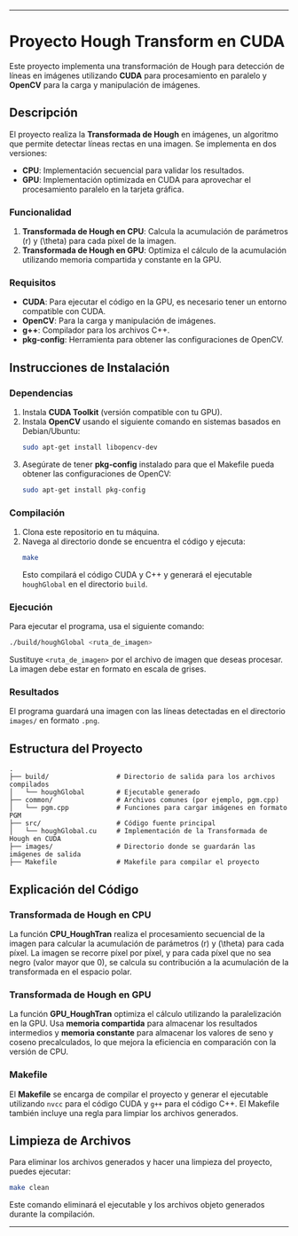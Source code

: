 
---

# Proyecto Hough Transform en CUDA

Este proyecto implementa una transformación de Hough para detección de líneas en imágenes utilizando **CUDA** para procesamiento en paralelo y **OpenCV** para la carga y manipulación de imágenes.

## Descripción

El proyecto realiza la **Transformada de Hough** en imágenes, un algoritmo que permite detectar líneas rectas en una imagen. Se implementa en dos versiones:

- **CPU**: Implementación secuencial para validar los resultados.
- **GPU**: Implementación optimizada en CUDA para aprovechar el procesamiento paralelo en la tarjeta gráfica.

### Funcionalidad

1. **Transformada de Hough en CPU**: Calcula la acumulación de parámetros \(r\) y \(\theta\) para cada píxel de la imagen.
2. **Transformada de Hough en GPU**: Optimiza el cálculo de la acumulación utilizando memoria compartida y constante en la GPU.

### Requisitos

- **CUDA**: Para ejecutar el código en la GPU, es necesario tener un entorno compatible con CUDA.
- **OpenCV**: Para la carga y manipulación de imágenes.
- **g++**: Compilador para los archivos C++.
- **pkg-config**: Herramienta para obtener las configuraciones de OpenCV.

## Instrucciones de Instalación

### Dependencias

1. Instala **CUDA Toolkit** (versión compatible con tu GPU).
2. Instala **OpenCV** usando el siguiente comando en sistemas basados en Debian/Ubuntu:
   ```bash
   sudo apt-get install libopencv-dev
   ```
3. Asegúrate de tener **pkg-config** instalado para que el Makefile pueda obtener las configuraciones de OpenCV:
   ```bash
   sudo apt-get install pkg-config
   ```

### Compilación

1. Clona este repositorio en tu máquina.
2. Navega al directorio donde se encuentra el código y ejecuta:
   ```bash
   make
   ```
   Esto compilará el código CUDA y C++ y generará el ejecutable `houghGlobal` en el directorio `build`.

### Ejecución

Para ejecutar el programa, usa el siguiente comando:

```bash
./build/houghGlobal <ruta_de_imagen>
```

Sustituye `<ruta_de_imagen>` por el archivo de imagen que deseas procesar. La imagen debe estar en formato en escala de grises.

### Resultados

El programa guardará una imagen con las líneas detectadas en el directorio `images/` en formato `.png`.

## Estructura del Proyecto

```
.
├── build/                 # Directorio de salida para los archivos compilados
│   └── houghGlobal        # Ejecutable generado
├── common/                # Archivos comunes (por ejemplo, pgm.cpp)
│   └── pgm.cpp            # Funciones para cargar imágenes en formato PGM
├── src/                   # Código fuente principal
│   └── houghGlobal.cu     # Implementación de la Transformada de Hough en CUDA
├── images/                # Directorio donde se guardarán las imágenes de salida
├── Makefile               # Makefile para compilar el proyecto
```

## Explicación del Código

### Transformada de Hough en CPU

La función **CPU_HoughTran** realiza el procesamiento secuencial de la imagen para calcular la acumulación de parámetros \(r\) y \(\theta\) para cada píxel. La imagen se recorre píxel por píxel, y para cada píxel que no sea negro (valor mayor que 0), se calcula su contribución a la acumulación de la transformada en el espacio polar.

### Transformada de Hough en GPU

La función **GPU_HoughTran** optimiza el cálculo utilizando la paralelización en la GPU. Usa **memoria compartida** para almacenar los resultados intermedios y **memoria constante** para almacenar los valores de seno y coseno precalculados, lo que mejora la eficiencia en comparación con la versión de CPU.

### Makefile

El **Makefile** se encarga de compilar el proyecto y generar el ejecutable utilizando `nvcc` para el código CUDA y `g++` para el código C++. El Makefile también incluye una regla para limpiar los archivos generados.

## Limpieza de Archivos

Para eliminar los archivos generados y hacer una limpieza del proyecto, puedes ejecutar:

```bash
make clean
```

Este comando eliminará el ejecutable y los archivos objeto generados durante la compilación.

---
